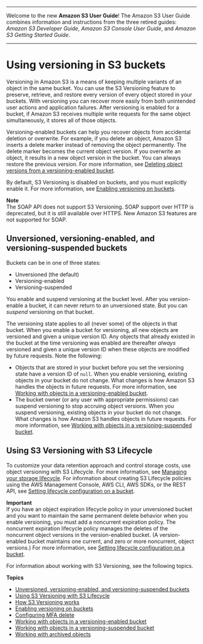 --------

Welcome to the new **Amazon S3 User Guide**\! The Amazon S3 User Guide combines information and instructions from the three retired guides: *Amazon S3 Developer Guide*, *Amazon S3 Console User Guide*, and *Amazon S3 Getting Started Guide*\.

--------

# Using versioning in S3 buckets<a name="Versioning"></a>

Versioning in Amazon S3 is a means of keeping multiple variants of an object in the same bucket\. You can use the S3 Versioning feature to preserve, retrieve, and restore every version of every object stored in your buckets\. With versioning you can recover more easily from both unintended user actions and application failures\. After versioning is enabled for a bucket, if Amazon S3 receives multiple write requests for the same object simultaneously, it stores all of those objects\.

Versioning\-enabled buckets can help you recover objects from accidental deletion or overwrite\. For example, if you delete an object, Amazon S3 inserts a delete marker instead of removing the object permanently\. The delete marker becomes the current object version\. If you overwrite an object, it results in a new object version in the bucket\. You can always restore the previous version\. For more information, see [Deleting object versions from a versioning\-enabled bucket](DeletingObjectVersions.md)\. 

By default, S3 Versioning is disabled on buckets, and you must explicitly enable it\. For more information, see [Enabling versioning on buckets](manage-versioning-examples.md)\.

**Note**  
The SOAP API does not support S3 Versioning\. SOAP support over HTTP is deprecated, but it is still available over HTTPS\. New Amazon S3 features are not supported for SOAP\.

## Unversioned, versioning\-enabled, and versioning\-suspended buckets<a name="versioning-states"></a>

Buckets can be in one of three states: 
+ Unversioned \(the default\)
+ Versioning\-enabled
+ Versioning\-suspended

You enable and suspend versioning at the bucket level\. After you version\-enable a bucket, it can never return to an unversioned state\. But you can *suspend* versioning on that bucket\.

The versioning state applies to all \(never some\) of the objects in that bucket\. When you enable a bucket for versioning, all new objects are versioned and given a unique version ID. Any objects that already existed in the bucket at the time versioning was enabled are thereafter *always* versioned and given a unique version ID when these objects are modified by future requests\. Note the following:
+ Objects that are stored in your bucket before you set the versioning state have a version ID of `null`\. When you enable versioning, existing objects in your bucket do not change\. What changes is how Amazon S3 handles the objects in future requests\. For more information, see [Working with objects in a versioning\-enabled bucket](manage-objects-versioned-bucket.md)\.
+ The bucket owner \(or any user with appropriate permissions\) can suspend versioning to stop accruing object versions\. When you suspend versioning, existing objects in your bucket do not change\. What changes is how Amazon S3 handles objects in future requests\. For more information, see [Working with objects in a versioning\-suspended bucket](VersionSuspendedBehavior.md)\.

## Using S3 Versioning with S3 Lifecycle<a name="versioning-lifecycle"></a>

To customize your data retention approach and control storage costs, use object versioning with S3 Lifecycle\. For more information, see [Managing your storage lifecycle](object-lifecycle-mgmt.md)\. For information about creating S3 Lifecycle policies using the AWS Management Console, AWS CLI, AWS SDKs, or the REST API, see [Setting lifecycle configuration on a bucket](how-to-set-lifecycle-configuration-intro.md)\.

**Important**  
If you have an object expiration lifecycle policy in your unversioned bucket and you want to maintain the same permanent delete behavior when you enable versioning, you must add a noncurrent expiration policy\. The noncurrent expiration lifecycle policy manages the deletes of the noncurrent object versions in the version\-enabled bucket\. \(A version\-enabled bucket maintains one current, and zero or more noncurrent, object versions\.\) For more information, see [Setting lifecycle configuration on a bucket](how-to-set-lifecycle-configuration-intro.md)\.

For information about working with S3 Versioning, see the following topics\.

**Topics**
+ [Unversioned, versioning\-enabled, and versioning\-suspended buckets](#versioning-states)
+ [Using S3 Versioning with S3 Lifecycle](#versioning-lifecycle)
+ [How S3 Versioning works](versioning-workflows.md)
+ [Enabling versioning on buckets](manage-versioning-examples.md)
+ [Configuring MFA delete](MultiFactorAuthenticationDelete.md)
+ [Working with objects in a versioning\-enabled bucket](manage-objects-versioned-bucket.md)
+ [Working with objects in a versioning\-suspended bucket](VersionSuspendedBehavior.md)
+ [Working with archived objects](archived-objects.md)
